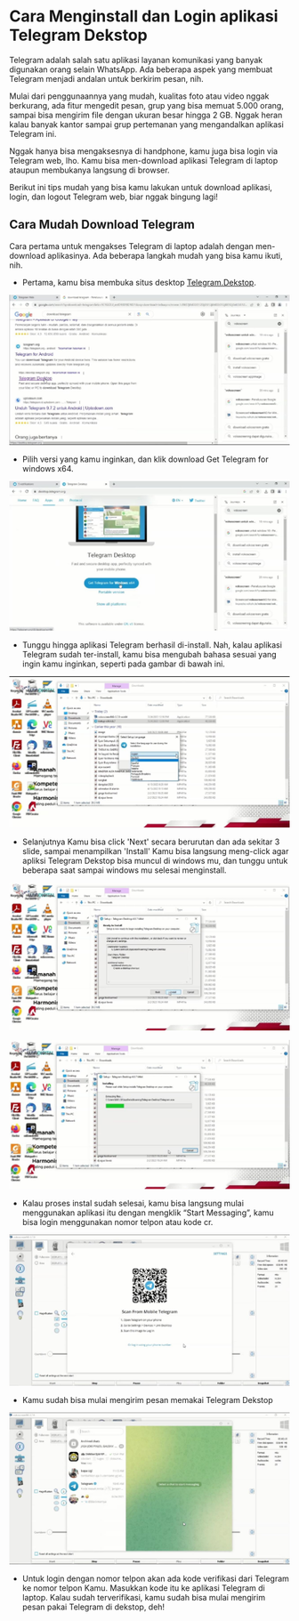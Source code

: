 # **Cara Menginstall dan Login aplikasi Telegram Dekstop**

Telegram adalah salah satu aplikasi layanan komunikasi yang banyak digunakan orang selain WhatsApp. Ada beberapa aspek yang membuat Telegram menjadi andalan untuk berkirim pesan, nih.

Mulai dari penggunaannya yang mudah, kualitas foto atau video nggak berkurang, ada fitur mengedit pesan, grup yang bisa memuat 5.000 orang, sampai bisa mengirim file dengan ukuran besar hingga 2 GB. Nggak heran kalau banyak kantor sampai grup pertemanan yang mengandalkan aplikasi Telegram ini.

Nggak hanya bisa mengaksesnya di handphone, kamu juga bisa login via Telegram web, lho. Kamu bisa men-download aplikasi Telegram di laptop ataupun membukanya langsung di browser.

Berikut ini tips mudah yang bisa kamu lakukan untuk download aplikasi, login, dan logout Telegram web, biar nggak bingung lagi!

## Cara Mudah Download Telegram

Cara pertama untuk mengakses Telegram di laptop adalah dengan men-download aplikasinya. Ada beberapa langkah mudah yang bisa kamu ikuti, nih.

* Pertama, kamu bisa membuka situs desktop [Telegram.Dekstop](https://desktop.telegram.org/).

![Alt text](1.jpg)

* Pilih versi yang kamu inginkan, dan klik download Get Telegram for windows x64.

![Alt text](2.1.jpg)

* Tunggu hingga aplikasi Telegram berhasil di-install. Nah, kalau aplikasi Telegram sudah ter-install, kamu bisa mengubah bahasa sesuai yang ingin kamu inginkan, seperti pada gambar di bawah ini. 

![Alt text](5.1.jpg)

* Selanjutnya Kamu bisa click 'Next' secara berurutan dan ada sekitar 3 slide, sampai menampilkan 'Install' Kamu bisa langsung meng-click agar apliksi Telegram Dekstop bisa muncul di windows mu, dan tunggu untuk beberapa saat sampai windows mu selesai menginstall.

![Alt text](9.jpg)


![Alt text](10.jpg)


* Kalau proses instal sudah selesai, kamu bisa langsung mulai menggunakan aplikasi itu dengan mengklik “Start Messaging”, kamu bisa login menggunakan nomor telpon atau kode cr.

![Alt text](13.jpg)


* Kamu sudah bisa mulai mengirim pesan memakai Telegram Dekstop

![Alt text](14.jpg)


* Untuk login dengan nomor telpon akan ada kode verifikasi dari Telegram ke nomor telpon Kamu. Masukkan kode itu ke aplikasi Telegram di
  laptop. Kalau sudah terverifikasi, kamu sudah bisa mulai mengirim pesan pakai Telegram di dekstop, deh!